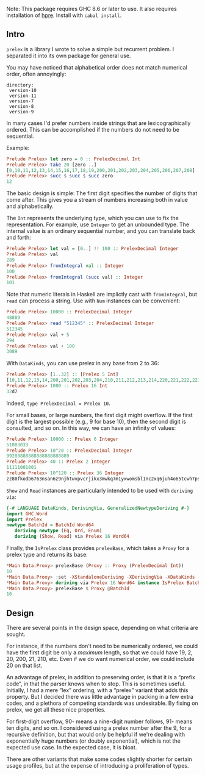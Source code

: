 Note:  This package requires GHC 8.6 or later to use.  It also requires
installation of [hpre](https://github.com/galenhuntington/hpre).
Install with `cabal install`.

##  Intro

`prelex` is a library I wrote to solve a simple but recurrent problem.
I separated it into its own package for general use.

You may have noticed that alphabetical order does not match numerical
order, often annoyingly:

```
directory:
 version-10
 version-11
 version-7
 version-8
 version-9
```

In many cases I'd prefer numbers inside strings that are
lexicographically ordered.  This can be accomplished if the numbers
do not need to be sequential.

Example:

```haskell
Prelude Prelex> let zero = 0 :: PrelexDecimal Int
Prelude Prelex> take 20 [zero ..]
[0,10,11,12,13,14,15,16,17,18,19,200,201,202,203,204,205,206,207,208]
Prelude Prelex> succ $ succ $ succ zero
12
```

The basic design is simple:  The first digit specifies the number of
digits that come after.  This gives you a stream of numbers increasing
both in value and alphabetically.

The `Int` represents the underlying type, which you can use to fix the
representation.  For example, use `Integer` to get an unbounded type.
The internal value is an ordinary sequential number, and you can
translate back and forth:


```haskell
Prelude Prelex> let val = [0..] !! 100 :: PrelexDecimal Integer
Prelude Prelex> val
289
Prelude Prelex> fromIntegral val :: Integer
100
Prelude Prelex> fromIntegral (succ val) :: Integer
101
```

Note that numeric literals in Haskell are implictly cast with
`fromIntegral`, but `read` can process a string.  Use with `Num`
instances can be convenient:

```haskell
Prelude Prelex> 10000 :: PrelexDecimal Integer
48889
Prelude Prelex> read "512345" :: PrelexDecimal Integer
512345
Prelude Prelex> val + 5
294
Prelude Prelex> val + 100
3089
```

With `DataKinds`, you can use prelex in any base from 2 to 36:

```haskell
Prelude Prelex> [1..32] :: [Prelex 5 Int]
[10,11,12,13,14,200,201,202,203,204,210,211,212,213,214,220,221,222,223,224,230,231,232,233,234,240,241,242,243,244,3000,3001]
Prelude Prelex> 1000 :: Prelex 16 Int
32d7
```

Indeed, `type PrelexDecimal = Prelex 10`.

For small bases, or large numbers, the first digit might overflow.
If the first digit is the largest possible (e.g., 9 for base 10),
then the second digit is consulted, and so on.  In this way, we can
have an infinity of values:

```haskell
Prelude Prelex> 10000 :: Prelex 6 Integer
51003033
Prelude Prelex> 10^20 :: PrelexDecimal Integer
99288888888888888888889
Prelude Prelex> 40 :: Prelex 2 Integer
11111001001
Prelude Prelex> 10^120 :: Prelex 36 Integer
zz80fkodb6763nsan6z9njhtwvpvcrjikx3mwkq7m1yxwomsbl1nc2xq6juh4o65tcwh7ps3rb0uu6t8r
```

`Show` and `Read` instances are particularly intended to be used with
`deriving via`:

```haskell
{-# LANGUAGE DataKinds, DerivingVia, GeneralizedNewtypeDeriving #-}
import GHC.Word
import Prelex
newtype BatchId = BatchId Word64
   deriving newtype (Eq, Ord, Enum)
   deriving (Show, Read) via Prelex 16 Word64
```

Finally, the `IsPrelex` class provides `prelexBase`, which takes a
`Proxy` for a prelex type and returns its base:

```haskell
*Main Data.Proxy> prelexBase (Proxy :: Proxy (PrelexDecimal Int))
10
*Main Data.Proxy> :set -XStandaloneDeriving -XDerivingVia -XDataKinds -XTypeApplications
*Main Data.Proxy> deriving via Prelex 16 Word64 instance IsPrelex BatchId
*Main Data.Proxy> prelexBase $ Proxy @BatchId
16
```


##  Design

There are several points in the design space, depending on what
criteria are sought.

For instance, if the numbers don't need to be numerically ordered,
we could have the first digit be only a _maximum_ length, so that we
could have 19, 2, 20, 200, 21, 210, etc.  Even if we do want numerical
order, we could include 20 on that list.

An advantage of prelex, in addition to preserving order, is that
it is a “prefix code”, in that the parser knows when to stop.
This is sometimes useful.  Initially, I had a mere ”lex” ordering,
with a “prelex” variant that adds this property.  But I decided
there was little advantage in packing in a few extra codes, and a
plethora of competing standards was undesirable.  By fixing on prelex,
we get all these nice properties.

For first-digit overflow, 90- means a nine-digit number follows, 91-
means ten digits, and so on.  I considered using a prelex number after
the 9, for a recursive definition, but that would only be helpful if
we're dealing with exponentially huge numbers (or doubly exponential),
which is not the expected use case.  In the expected case, it is bloat.

There are other variants that make some codes slightly shorter
for certain usage profiles, but at the expense of introducing a
proliferation of types.


